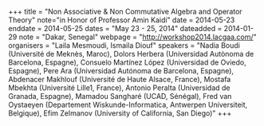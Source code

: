 +++
title = "Non Associative & Non Commutative Algebra and Operator Theory"
note="in Honor of Professor Amin Kaidi"
date = 2014-05-23
enddate = 2014-05-25
dates = "May 23 - 25, 2014"
dateadded = 2014-01-29
note = "Dakar, Senegal"
webpage = "http://workshop2014.lacgaa.com/"
organisers = "Laila Mesmoudi, Ismaila Diouf"
speakers = "Nadia Boudi (Université de Meknès, Maroc), Dolors Herbera (Universidad Autònoma de Barcelona, Espagne), Consuelo Martínez López (Universidad de Oviedo, Espagne), Pere Ara (Universidad Autónoma de Barcelona, Espagne), Abdenacer Makhlouf (Université de Haute Alsace, France), Mostafa Mbekhta (Université Lille1, France), Antonio Peralta (Universidad de Granada, Espagne), Mamadou Sangharé (UCAD, Sénégal), Fred van Oystaeyen (Departement Wiskunde-Informatica, Antwerpen Universiteit, Belgique), Efim Zelmanov (University of California, San Diego)"
+++

